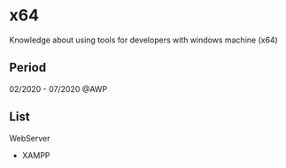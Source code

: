 # x64

Knowledge about using tools for developers with windows machine (x64)

## Period

02/2020 - 07/2020 @AWP

## List

WebServer
- XAMPP

